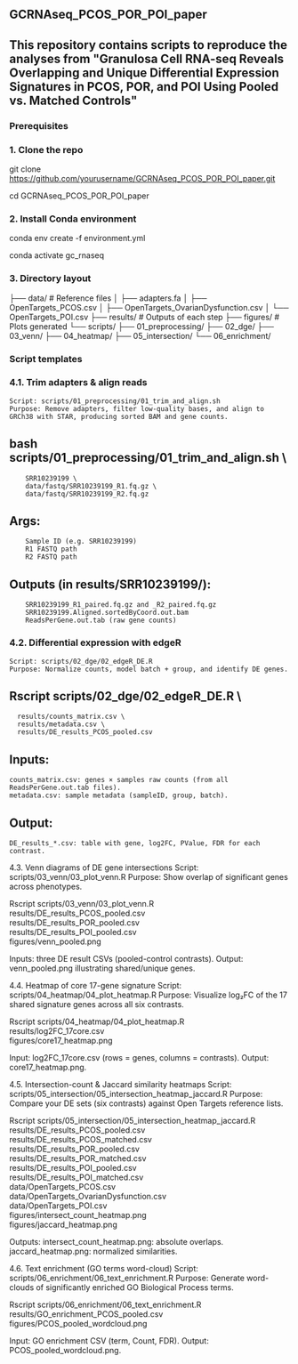 ## GCRNAseq_PCOS_POR_POI_paper
## This repository contains scripts to reproduce the analyses from "Granulosa Cell RNA-seq Reveals Overlapping and Unique Differential Expression Signatures in PCOS, POR, and POI Using Pooled vs. Matched Controls"

### Prerequisites

### 1. Clone the repo
git clone https://github.com/yourusername/GCRNAseq_PCOS_POR_POI_paper.git

cd GCRNAseq_PCOS_POR_POI_paper

### 2. Install Conda environment
conda env create -f environment.yml

conda activate gc_rnaseq

### 3. Directory layout
├── data/                  # Reference files
│   ├── adapters.fa
│   ├── OpenTargets_PCOS.csv
│   ├── OpenTargets_OvarianDysfunction.csv
│   └── OpenTargets_POI.csv
├── results/               # Outputs of each step
├── figures/               # Plots generated
└── scripts/
    ├── 01_preprocessing/
    ├── 02_dge/
    ├── 03_venn/
    ├── 04_heatmap/
    ├── 05_intersection/
    └── 06_enrichment/
    
### Script templates

### 4.1. Trim adapters & align reads
    Script: scripts/01_preprocessing/01_trim_and_align.sh
    Purpose: Remove adapters, filter low-quality bases, and align to GRCh38 with STAR, producing sorted BAM and gene counts.
    
## bash scripts/01_preprocessing/01_trim_and_align.sh \
        SRR10239199 \
        data/fastq/SRR10239199_R1.fq.gz \
        data/fastq/SRR10239199_R2.fq.gz

## Args:
        Sample ID (e.g. SRR10239199)
        R1 FASTQ path
        R2 FASTQ path

## Outputs (in results/SRR10239199/):
        SRR10239199_R1_paired.fq.gz and _R2_paired.fq.gz
        SRR10239199.Aligned.sortedByCoord.out.bam
        ReadsPerGene.out.tab (raw gene counts)

### 4.2. Differential expression with edgeR
    Script: scripts/02_dge/02_edgeR_DE.R
    Purpose: Normalize counts, model batch + group, and identify DE genes.

##   Rscript scripts/02_dge/02_edgeR_DE.R \
      results/counts_matrix.csv \
      results/metadata.csv \
      results/DE_results_PCOS_pooled.csv

## Inputs:
    counts_matrix.csv: genes × samples raw counts (from all ReadsPerGene.out.tab files).
    metadata.csv: sample metadata (sampleID, group, batch).

## Output:
    DE_results_*.csv: table with gene, log2FC, PValue, FDR for each contrast.

4.3. Venn diagrams of DE gene intersections
Script: scripts/03_venn/03_plot_venn.R
Purpose: Show overlap of significant genes across phenotypes.

Rscript scripts/03_venn/03_plot_venn.R \
  results/DE_results_PCOS_pooled.csv \
  results/DE_results_POR_pooled.csv \
  results/DE_results_POI_pooled.csv \
  figures/venn_pooled.png

Inputs: three DE result CSVs (pooled-control contrasts).
Output: venn_pooled.png illustrating shared/unique genes.

4.4. Heatmap of core 17-gene signature
Script: scripts/04_heatmap/04_plot_heatmap.R
Purpose: Visualize log₂FC of the 17 shared signature genes across all six contrasts.

Rscript scripts/04_heatmap/04_plot_heatmap.R \
  results/log2FC_17core.csv \
  figures/core17_heatmap.png

Input: log2FC_17core.csv (rows = genes, columns = contrasts).
Output: core17_heatmap.png.

4.5. Intersection-count & Jaccard similarity heatmaps
Script: scripts/05_intersection/05_intersection_heatmap_jaccard.R
Purpose: Compare your DE sets (six contrasts) against Open Targets reference lists.

Rscript scripts/05_intersection/05_intersection_heatmap_jaccard.R \
  results/DE_results_PCOS_pooled.csv \
  results/DE_results_PCOS_matched.csv \
  results/DE_results_POR_pooled.csv \
  results/DE_results_POR_matched.csv \
  results/DE_results_POI_pooled.csv \
  results/DE_results_POI_matched.csv \
  data/OpenTargets_PCOS.csv \
  data/OpenTargets_OvarianDysfunction.csv \
  data/OpenTargets_POI.csv \
  figures/intersect_count_heatmap.png \
  figures/jaccard_heatmap.png

Outputs:
    intersect_count_heatmap.png: absolute overlaps.
    jaccard_heatmap.png: normalized similarities.

4.6. Text enrichment (GO terms word-cloud)
Script: scripts/06_enrichment/06_text_enrichment.R
Purpose: Generate word-clouds of significantly enriched GO Biological Process terms.

Rscript scripts/06_enrichment/06_text_enrichment.R \
  results/GO_enrichment_PCOS_pooled.csv \
  figures/PCOS_pooled_wordcloud.png

Input: GO enrichment CSV (term, Count, FDR).
Output: PCOS_pooled_wordcloud.png.
